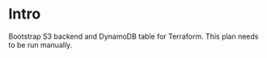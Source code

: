 # Intro

  Bootstrap S3 backend and DynamoDB table for Terraform.
  This plan needs to be run manually.
